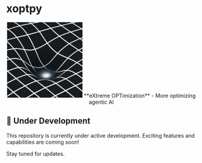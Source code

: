 # xoptpy

<div align="center">
  <img src="logo.jpg" alt="xoptpy Logo" width="200"/>
  **eXtreme OPTimization** - More optimizing agentic AI
</div>


## 🚧 Under Development

This repository is currently under active development. Exciting features and capabilities are coming soon!

Stay tuned for updates.
